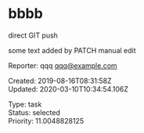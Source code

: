 # bbbb

direct GIT push

some text added by PATCH
manual edit

Reporter: qqq <qqq@example.com>  

Created: 2019-08-16T08:31:58Z  
Updated: 2020-03-10T10:34:54.106Z

Type: task  
Status: selected  
Priority: 11.0048828125
